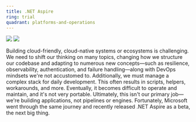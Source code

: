 ```yaml
---
title: .NET Aspire
ring: trial
quadrant: platforms-and-operations
---
```


[![](https://img.shields.io/badge/aspire-0c7cba?logo=gitbook&logoColor=000&style=flat)](https://learn.microsoft.com/en-us/dotnet/aspire/)
[![](https://img.shields.io/badge/101-de5f85?logo=github&logoColor=000&style=flat)](https://github.com/RVR06/aspire)

Building cloud-friendly, cloud-native systems or ecosystems is challenging. We need to shift our thinking on many topics, changing how we structure our codebase and adapting to numerous new concepts—such as resilience, observability, authentication, and failure handling—along with DevOps mindsets we're not accustomed to. Additionally, we must manage a complex stack for daily development. This often results in scripts, helpers, workarounds, and more. Eventually, it becomes difficult to operate and maintain, and it's not very portable. Ultimately, this isn't our primary job—we're building applications, not pipelines or engines. Fortunately, Microsoft went through the same journey and recently released .NET Aspire as a beta, the next big thing.
